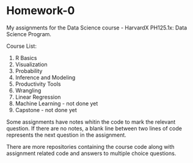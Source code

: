# Homework-0
My assignments for the Data Science course - HarvardX PH125.1x: Data Science Program.

Course List:
1. R Basics
2. Visualization
3. Probability
4. Inference and Modeling
5. Productivity Tools
6. Wrangling
7. Linear Regression
8. Machine Learning - not done yet
9. Capstone - not done yet

Some assignments have notes whitin the code to mark the relevant question.
If there are no notes, a blank line between two lines of code represents the next question in the assignment.

There are more repositories containing the course code along with assignment related code and answers to multiple choice questions.
